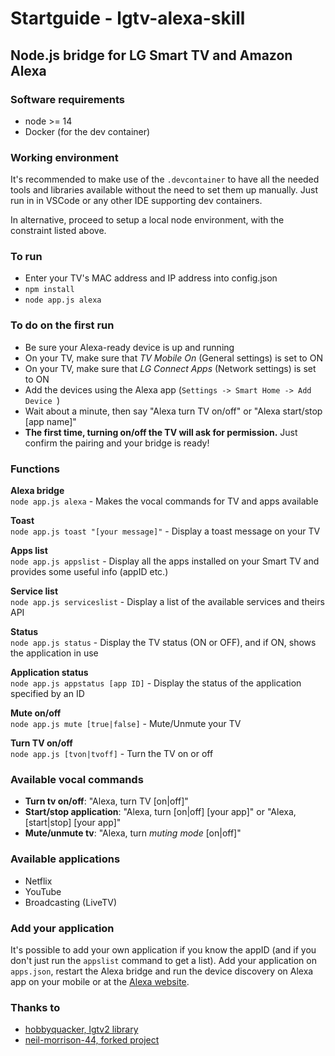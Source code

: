 # Startguide - lgtv-alexa-skill
## Node.js bridge for LG Smart TV and Amazon Alexa

### Software requirements
- node >= 14
- Docker (for the dev container)

### Working environment
It's recommended to make use of the `.devcontainer` to have all the needed tools and libraries available without the need to set them up manually.
Just run in in VSCode or any other IDE supporting dev containers.

In alternative, proceed to setup a local node environment, with the constraint listed above.

### To run
- Enter your TV's MAC address and IP address into config.json
- `npm install`
- `node app.js alexa`

### To do on the first run
- Be sure your Alexa-ready device is up and running
- On your TV, make sure that _TV Mobile On_ (General settings) is set to ON
- On your TV, make sure that _LG Connect Apps_ (Network settings) is set to ON
- Add the devices using the Alexa app (`Settings -> Smart Home -> Add Device `)
- Wait about a minute, then say "Alexa turn TV on/off" or "Alexa start/stop [app name]"
- **The first time, turning on/off the TV will ask for permission.** Just confirm the pairing and your bridge is ready!

### Functions
**Alexa bridge**<br/>
`node app.js alexa` - Makes the vocal commands for TV and apps available

**Toast**<br/>
`node app.js toast "[your message]"` - Display a toast message on your TV

**Apps list**<br/>
`node app.js appslist` - Display all the apps installed on your Smart TV and provides some useful info (appID etc.)

**Service list**<br/>
`node app.js serviceslist` - Display a list of the available services and theirs API

**Status**<br/>
`node app.js status` - Display the TV status (ON or OFF), and if ON, shows the application in use

**Application status**<br/>
`node app.js appstatus [app ID]` - Display the status of the application specified by an ID

**Mute on/off**<br/>
`node app.js mute [true|false]` - Mute/Unmute your TV

**Turn TV on/off**<br/>
`node app.js [tvon|tvoff]` - Turn the TV on or off

### Available vocal commands
- **Turn tv on/off**: "Alexa, turn TV [on|off]"
- **Start/stop application**: "Alexa, turn \[on|off\] \[your app\]" or "Alexa,\[start|stop\] \[your app\]"
- **Mute/unmute tv**: "Alexa, turn _muting mode_ \[on|off\]"

### Available applications
- Netflix
- YouTube
- Broadcasting (LiveTV)

### Add your application
It's possible to add your own application if you know the appID (and if you don't just run the `appslist` command to get a list).
Add your application on `apps.json`, restart the Alexa bridge and run the device discovery on Alexa app on your mobile or at the
[Alexa website](https://alexa.amazon.com).

### Thanks to
- [hobbyquacker, lgtv2 library](https://github.com/hobbyquaker/lgtv2)
- [neil-morrison-44, forked project](https://github.com/neil-morrison44/lg-alexa-node)
